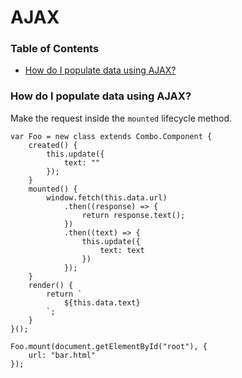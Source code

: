 # AJAX

### Table of Contents

- [How do I populate data using AJAX?](#how-do-i-populate-data-using-ajax)

### How do I populate data using AJAX?

Make the request inside the `mounted` lifecycle method.

	var Foo = new class extends Combo.Component {
		created() {
			this.update({
				text: ""
			});
		}
		mounted() {
			window.fetch(this.data.url)
				.then((response) => {
					return response.text();
				})
				.then((text) => {
					this.update({
						text: text
					})
				});
		}
		render() {
			return `
				${this.data.text}
			`;
		}
	}();

	Foo.mount(document.getElementById("root"), {
		url: "bar.html"
	});

